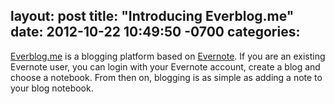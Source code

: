 layout: post
title:  "Introducing Everblog.me"
date:   2012-10-22 10:49:50 -0700
categories:
---

 [Everblog.me](http://everblog.me)  is a blogging platform based on  [Evernote](http://evernote.com). If you are an existing Evernote user, you can login with your Evernote account, create a blog and choose a notebook. From then on, blogging is as simple as adding a note to your blog notebook. 
